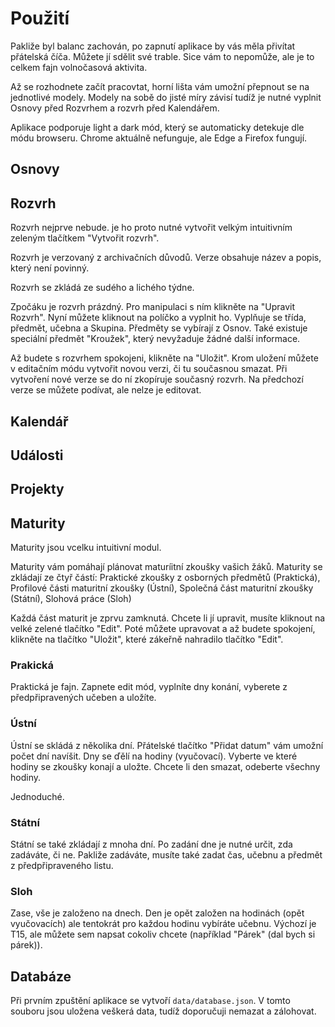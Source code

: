 # Použití

Pakliže byl balanc zachován, po zapnutí aplikace by vás měla přivítat
přátelská číča.
Můžete jí sdělit své trable.
Sice vám to nepomůže, ale je to celkem fajn volnočasová aktivita.

Až se rozhodnete začít pracovtat, horní lišta vám umožní přepnout se na
jednotlivé modely.
Modely na sobě do jisté míry závisí tudíž je nutné vyplnit Osnovy před Rozvrhem
a rozvrh před Kalendářem.

Aplikace podporuje light a dark mód, který se automaticky detekuje dle módu
browseru. Chrome aktuálně nefunguje, ale Edge a Firefox fungují.

## Osnovy

## Rozvrh

Rozvrh nejprve nebude.
je ho proto nutné vytvořit velkým intuitivním zeleným tlačítkem
\"Vytvořit rozvrh\".

Rozvrh je verzovaný z archivačních důvodů.
Verze obsahuje název a popis, který není povinný.

Rozvrh se zkládá ze sudého a lichého týdne.

Zpočáku je rozvrh prázdný.
Pro manipulaci s ním klikněte na \"Upravit Rozvrh\".
Nyní můžete kliknout na políčko a vyplnit ho.
Vyplňuje se třída, předmět, učebna a Skupina.
Předměty se vybírají z Osnov.
Také existuje speciální předmět \"Kroužek\", který nevyžaduje žádné další
informace.

Až budete s rozvrhem spokojeni, klikněte na \"Uložit\".
Krom uložení můžete v editačním módu vytvořit novou verzi, či tu současnou
smazat.
Při vytvoření nové verze se do ní zkopíruje současný rozvrh.
Na předchozí verze se můžete podívat, ale nelze je editovat.

## Kalendář

## Události

## Projekty

## Maturity

Maturity jsou vcelku intuitivní modul.

Maturity vám pomáhají plánovat maturíitní zkoušky vašich žáků.
Maturity se zkládají ze čtyř částí:
Praktické zkoušky z osborných předmětů (Praktická),
Profilové části maturitní zkoušky (Ústní),
Společná část maturitní zkoušky (Státní),
Slohová práce (Sloh)

Každá část maturit je zprvu zamknutá.
Chcete li jí upravit, musíte kliknout na velké zelené tlačítko \"Edit\".
Poté můžete upravovat a až budete spokojení, klikněte na tlačítko \"Uložit\",
které zákeřně nahradilo tlačítko \"Edit\".

### Prakická

Praktická je fajn.
Zapnete edit mód, vyplníte dny konání, vyberete z předpřipravených učeben a
uložíte.

### Ústní

Ústní se skládá z několika dní.
Přátelské tlačítko \"Přidat datum\" vám umožní počet dní navíšit.
Dny se ďělí na hodiny (vyučovací).
Vyberte ve které hodiny se zkoušky konají a uložte.
Chcete li den smazat, odeberte všechny hodiny.

Jednoduché.

### Státní

Státní se také zkládají z mnoha dní.
Po zadání dne je nutné určit, zda zadáváte, či ne.
Pakliže zadáváte, musíte také zadat čas, učebnu a předmět z předpřipraveného
listu.

### Sloh

Zase, vše je založeno na dnech.
Den je opět založen na hodinách (opět vyučovacích) ale tentokrát pro každou
hodinu vybíráte učebnu.
Výchozí je T15, ale můžete sem napsat cokoliv chcete
(například \"Párek\" (dal bych si párek)).

## Databáze

Při prvním zpuštění aplikace se vytvoří `data/database.json`.
V tomto souboru jsou uložena veškerá data, tudíž doporučuji nemazat a zálohovat.

